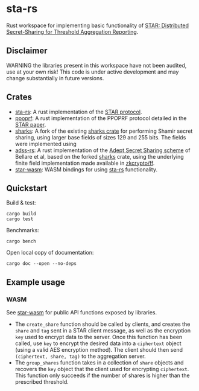 # sta-rs

Rust workspace for implementing basic functionality of [STAR: Distributed
Secret-Sharing for Threshold Aggregation
Reporting](https://arxiv.org/abs/2109.10074).

## Disclaimer

WARNING the libraries present in this workspace have not been audited,
use at your own risk! This code is under active development and may
change substantially in future versions.

## Crates

- [sta-rs](./sta-rs): A rust implementation of the [STAR
  protocol](https://arxiv.org/abs/2109.10074).
- [ppoprf](./ppoprf): A rust implementation of the PPOPRF protocol
  detailed in the [STAR paper](https://arxiv.org/abs/2109.10074).
- [sharks](./sharks): A fork of the existing [sharks
  crate](https://crates.io/crates/sharks) for performing Shamir secret
  sharing, using larger base fields of sizes 129 and 255 bits. The
  fields were implemented using 
- [adss-rs](./adss-rs): A rust implementation of the [Adept Secret
  Sharing scheme](https://eprint.iacr.org/2020/800) of Bellare et al,
  based on the forked [sharks](./sharks) crate, using the underlying
  finite field implementation made available in
  [zkcrypto/ff](https://github.com/zkcrypto/ff).
- [star-wasm](./star-wasm): WASM bindings for using [sta-rs](./sta-rs)
  functionality.

## Quickstart

Build & test:
```
cargo build
cargo test
```

Benchmarks:
```
cargo bench
```

Open local copy of documentation:
```
cargo doc --open --no-deps
```
## Example usage

### WASM

See [star-wasm](./star-wasm/src/lib.rs) for public API functions exposed
by libraries.

- The `create_share` function should be called by clients, and creates
  the `share` and `tag` sent in a STAR client message, as well as the
  encryption `key` used to encrypt data to the server. Once this
  function has been called, use `key` to encrypt the desired data into a
  `ciphertext` object (using a valid AES encryption method). The client
  should then send `(ciphertext, share, tag)` to the aggregation server.
- The `group_shares` function takes in a collection of `share` objects
  and recovers the `key` object that the client used for encrypting
  `ciphertext`. This function only succeeds if the number of shares is
  higher than the prescribed threshold.

